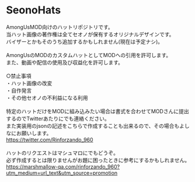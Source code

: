 # SeonoHats
AmongUsMOD向けのハットリポジトリです。<br>
当ハット画像の著作権は全てセオノが保有するオリジナルデザインです。<br>
バイザーとかもそのうち追加するかもしれません(現在は予定ナシ)。<br>
<br>
AmongUsのMODのカスタムハットとしてMODへの引用を許可します。<br>
また、動画や配信の使用及び収益化を許可します。<br><br>
○禁止事項<br>
・ハット画像の改変<br>
・自作発言<br>
・その他セオノの不利益になる利用<br>
<br>
特定のハットだけをMODに組み込みたい場合は書式を合わせてMODさんに提出するのでTwitterあたりにでも連絡ください。<br>
また実装用のjsonの記述をこちらで作成することも出来るので、その場合もよしなにお願いします。<br>
https://twitter.com/Rinforzando_960<br>
<br>
ハットのリクエストはマシュマロにでもどうぞ。<br>
必ず作成するとは限りませんがお題に困ったときに参考にするかもしれません。<br>
https://marshmallow-qa.com/rinforzando_960?utm_medium=url_text&utm_source=promotion
